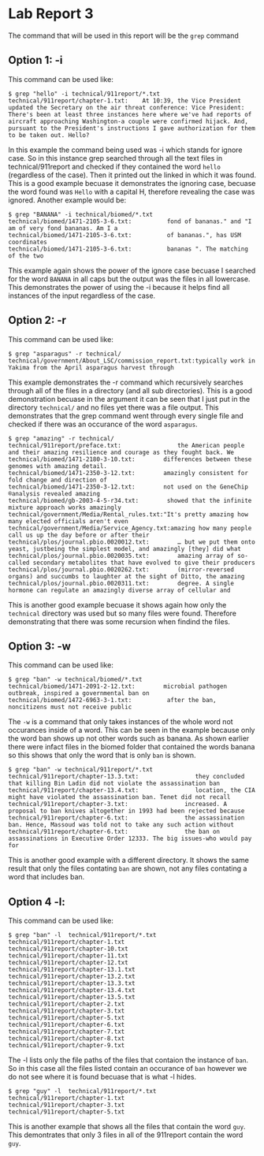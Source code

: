 # Lab Report 3
The command that will be used in this report will be the `grep` command
## Option 1: -i
This command can be used like:
```
$ grep "hello" -i technical/911report/*.txt
technical/911report/chapter-1.txt:    At 10:39, the Vice President updated the Secretary on the air threat conference: Vice President: There's been at least three instances here where we've had reports of aircraft approaching Washington-a couple were confirmed hijack. And, pursuant to the President's instructions I gave authorization for them to be taken out. Hello?
```
In this example the command being used was -i which stands for ignore case. So in this instance grep searched through all the text files in technical/911report and checked if they contained the word `hello` (regardless of the case). Then it printed out the linked in which it was found. This is a good example becuase it demonstrates the ignoring case, becuase the word found was `Hello` with a capital H, therefore revealing the case was ignored.
Another example would be:
```
$ grep "BANANA" -i technical/biomed/*.txt
technical/biomed/1471-2105-3-6.txt:          fond of bananas." and "I am of very fond bananas. Am I a
technical/biomed/1471-2105-3-6.txt:          of bananas.", has USM coordinates 
technical/biomed/1471-2105-3-6.txt:          bananas ". The matching of the two
```
This example again shows the power of the ignore case becuase I searched for the word `BANANA` in all caps but the output was the files in all lowercase. This demonstrates the power of using the -i because it helps find all instances of the input regardless of the case.
## Option 2: -r
This command can be used like:
```
$ grep "asparagus" -r technical/            
technical/government/About_LSC/commission_report.txt:typically work in Yakima from the April asparagus harvest through
```
This example demonstrates the -r command which recursively searches through all of the files in a directory (and all sub directories). This is a good demonstration becuase in the argument it can be seen that I just put in the directory `technical/` and no files yet there was a file output. This demonstrates that the grep command went through every single file and checked if there was an occurance of the word `asparagus`.
```
$ grep "amazing" -r technical/
technical/911report/preface.txt:                the American people and their amazing resilience and courage as they fought back. We
technical/biomed/1471-2180-3-10.txt:        differences between these genomes with amazing detail.
technical/biomed/1471-2350-3-12.txt:        amazingly consistent for fold change and direction of
technical/biomed/1471-2350-3-12.txt:        not used on the GeneChip ®analysis revealed amazing
technical/biomed/gb-2003-4-5-r34.txt:        showed that the infinite mixture approach works amazingly
technical/government/Media/Rental_rules.txt:"It's pretty amazing how many elected officials aren't even
technical/government/Media/Service_Agency.txt:amazing how many people call us up the day before or after their
technical/plos/journal.pbio.0020012.txt:        … but we put them onto yeast, justbeing the simplest model, and amazingly [they] did what
technical/plos/journal.pbio.0020035.txt:        amazing array of so-called secondary metabolites that have evolved to give their producers
technical/plos/journal.pbio.0020262.txt:        (mirror-reversed organs) and succumbs to laughter at the sight of Ditto, the amazing
technical/plos/journal.pbio.0020311.txt:        degree. A single hormone can regulate an amazingly diverse array of cellular and
```
This is another good example becuase it shows again how only the `technical` directory was used but so many files were found. Therefore demonstrating that there was some recursion when findind the files.
## Option 3: -w
This command can be used like: 
```
$ grep "ban" -w technical/biomed/*.txt
technical/biomed/1471-2091-2-12.txt:        microbial pathogen outbreak, inspired a governmental ban on
technical/biomed/1472-6963-3-1.txt:          after the ban, noncitizens must not receive public
```
The `-w` is a command that only takes instances of the whole word not occurances inside of a word. This can be seen in the example because only the word ban shows up not other words such as banana. As shown earlier there were infact files in the biomed folder that contained the words banana so this shows that only the word that is only `ban` is shown.
```
$ grep "ban" -w technical/911report/*.txt
technical/911report/chapter-13.3.txt:                they concluded that killing Bin Ladin did not violate the assassination ban
technical/911report/chapter-13.4.txt:                location, the CIA might have violated the assassination ban. Tenet did not recall
technical/911report/chapter-3.txt:                increased. A proposal to ban knives altogether in 1993 had been rejected because
technical/911report/chapter-6.txt:                the assassination ban. Hence, Massoud was told not to take any such action without
technical/911report/chapter-6.txt:                the ban on assassinations in Executive Order 12333. The big issues-who would pay for
```
This is another good example with a different directory. It shows the same result that only the files contating `ban` are shown, not any files contating a word that includes ban.
## Option 4 -l:
This command can be used like:
```
$ grep "ban" -l  technical/911report/*.txt
technical/911report/chapter-1.txt
technical/911report/chapter-10.txt
technical/911report/chapter-11.txt
technical/911report/chapter-12.txt
technical/911report/chapter-13.1.txt
technical/911report/chapter-13.2.txt
technical/911report/chapter-13.3.txt
technical/911report/chapter-13.4.txt
technical/911report/chapter-13.5.txt
technical/911report/chapter-2.txt
technical/911report/chapter-3.txt
technical/911report/chapter-5.txt
technical/911report/chapter-6.txt
technical/911report/chapter-7.txt
technical/911report/chapter-8.txt
technical/911report/chapter-9.txt
```
The -l lists only the file paths of the files that contaion the instance of `ban`. So in this case all the files listed contain an occurance of `ban` however we do not see where it is found becuase that is what -l hides.
```
$ grep "guy" -l  technical/911report/*.txt
technical/911report/chapter-1.txt
technical/911report/chapter-3.txt
technical/911report/chapter-5.txt
```
This is another example that shows all the files that contain the word `guy`. This demontrates that only 3 files in all of the 911report contain the word `guy`.
